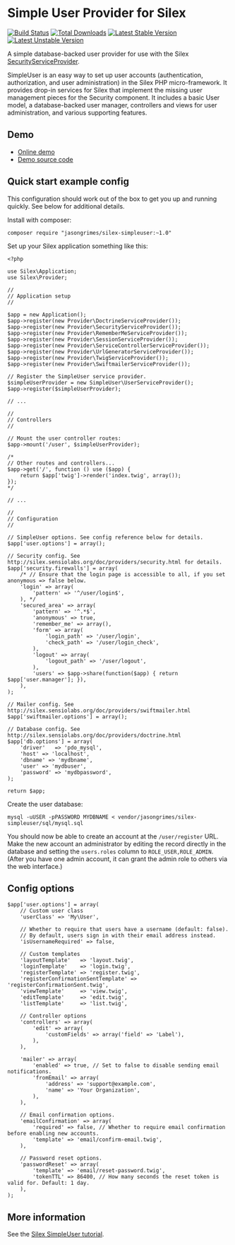 Simple User Provider for Silex
==============================

[![Build Status](https://travis-ci.org/jasongrimes/silex-simpleuser.svg?branch=master)](https://travis-ci.org/jasongrimes/silex-simpleuser)
[![Total Downloads](https://poser.pugx.org/jasongrimes/silex-simpleuser/downloads.svg)](https://packagist.org/packages/jasongrimes/silex-simpleuser)
[![Latest Stable Version](https://poser.pugx.org/jasongrimes/silex-simpleuser/v/stable.svg)](https://packagist.org/packages/jasongrimes/silex-simpleuser)
[![Latest Unstable Version](https://poser.pugx.org/jasongrimes/silex-simpleuser/v/unstable.svg)](https://packagist.org/packages/jasongrimes/silex-simpleuser)

A simple database-backed user provider for use with the Silex [SecurityServiceProvider](http://silex.sensiolabs.org/doc/providers/security.html).

SimpleUser is an easy way to set up user accounts (authentication, authorization, and user administration) in the Silex PHP micro-framework. It provides drop-in services for Silex that implement the missing user management pieces for the Security component. It includes a basic User model, a database-backed user manager, controllers and views for user administration, and various supporting features.


Demo
----

* [Online demo](http://silex-simpleuser-demo.grimesit.com/)
* [Demo source code](https://github.com/jasongrimes/silex-simpleuser-demo)


Quick start example config
--------------------------

This configuration should work out of the box to get you up and running quickly. See below for additional details.

Install with composer:

    composer require "jasongrimes/silex-simpleuser:~1.0"

Set up your Silex application something like this:


    <?php

    use Silex\Application;
    use Silex\Provider;

    //
    // Application setup
    //

    $app = new Application();
    $app->register(new Provider\DoctrineServiceProvider());
    $app->register(new Provider\SecurityServiceProvider());
    $app->register(new Provider\RememberMeServiceProvider());
    $app->register(new Provider\SessionServiceProvider());
    $app->register(new Provider\ServiceControllerServiceProvider());
    $app->register(new Provider\UrlGeneratorServiceProvider());
    $app->register(new Provider\TwigServiceProvider());
    $app->register(new Provider\SwiftmailerServiceProvider());

    // Register the SimpleUser service provider.
    $simpleUserProvider = new SimpleUser\UserServiceProvider();
    $app->register($simpleUserProvider);

    // ...

    //
    // Controllers
    //

    // Mount the user controller routes:
    $app->mount('/user', $simpleUserProvider);

    /*
    // Other routes and controllers...
    $app->get('/', function () use ($app) {
        return $app['twig']->render('index.twig', array());
    });
    */

    // ...

    //
    // Configuration
    //

    // SimpleUser options. See config reference below for details.
    $app['user.options'] = array();

    // Security config. See http://silex.sensiolabs.org/doc/providers/security.html for details.
    $app['security.firewalls'] = array(
        /* // Ensure that the login page is accessible to all, if you set anonymous => false below.
        'login' => array(
            'pattern' => '^/user/login$',
        ), */
        'secured_area' => array(
            'pattern' => '^.*$',
            'anonymous' => true,
            'remember_me' => array(),
            'form' => array(
                'login_path' => '/user/login',
                'check_path' => '/user/login_check',
            ),
            'logout' => array(
                'logout_path' => '/user/logout',
            ),
            'users' => $app->share(function($app) { return $app['user.manager']; }),
        ),
    );

    // Mailer config. See http://silex.sensiolabs.org/doc/providers/swiftmailer.html
    $app['swiftmailer.options'] = array();

    // Database config. See http://silex.sensiolabs.org/doc/providers/doctrine.html
    $app['db.options'] = array(
        'driver'   => 'pdo_mysql',
        'host' => 'localhost',
        'dbname' => 'mydbname',
        'user' => 'mydbuser',
        'password' => 'mydbpassword',
    );

    return $app;

Create the user database:

    mysql -uUSER -pPASSWORD MYDBNAME < vendor/jasongrimes/silex-simpleuser/sql/mysql.sql

You should now be able to create an account at the `/user/register` URL.
Make the new account an administrator by editing the record directly in the database and setting the `users.roles` column to `ROLE_USER,ROLE_ADMIN`.
(After you have one admin account, it can grant the admin role to others via the web interface.)


Config options
--------------

    $app['user.options'] = array(
        // Custom user class
        'userClass' => 'My\User',

        // Whether to require that users have a username (default: false).
        // By default, users sign in with their email address instead.
        'isUsernameRequired' => false,

        // Custom templates
        'layoutTemplate'   => 'layout.twig',
        'loginTemplate'    => 'login.twig',
        'registerTemplate' => 'register.twig',
        'registerConfirmationSentTemplate' => 'registerConfirmationSent.twig',
        'viewTemplate'     => 'view.twig',
        'editTemplate'     => 'edit.twig',
        'listTemplate'     => 'list.twig',

        // Controller options
        'controllers' => array(
            'edit' => array(
                'customFields' => array('field' => 'Label'),
            ),
        ),

        'mailer' => array(
            'enabled' => true, // Set to false to disable sending email notifications.
            'fromEmail' => array(
                'address' => 'support@example.com',
                'name' => 'Your Organization',
            ),
        ),

        // Email confirmation options.
        'emailConfirmation' => array(
            'required' => false, // Whether to require email confirmation before enabling new accounts.
            'template' => 'email/confirm-email.twig',
        ),

        // Password reset options.
        'passwordReset' => array(
            'template' => 'email/reset-password.twig',
            'tokenTTL' => 86400, // How many seconds the reset token is valid for. Default: 1 day.
        ),
    );


More information
----------------

See the [Silex SimpleUser tutorial](http://www.jasongrimes.org/2014/09/simple-user-management-in-silex/).
